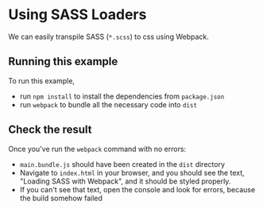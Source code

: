 # Using SASS Loaders

We can easily transpile SASS (`*.scss`) to css using Webpack. 

## Running this example

To run this example, 

* run `npm install` to install the dependencies from `package.json`
* run `webpack` to bundle all the necessary code into `dist`

## Check the result

Once you've run the `webpack` command with no errors:

* `main.bundle.js` should have been created in the `dist` directory
* Navigate to `index.html` in your browser, and you should see the text, "Loading SASS with Webpack", and it should be styled properly.
* If you can't see that text, open the console and look for errors, because the build somehow failed